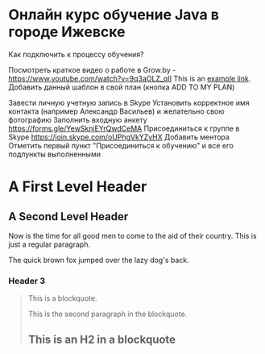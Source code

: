 # Онлайн курс обучение Java в городе Ижевске

Как подключить к процессу обучения?

Посмотреть краткое видео о работе в Grow.by - https://www.youtube.com/watch?v=9q3aOLZ_qII
This is an [example link](https://www.youtube.com/watch?v=9q3aOLZ_qII).
Добавить данный шаблон в свой план (кнопка ADD TO MY PLAN)

Завести личную учетную запись в Skype
Установить корректное имя контакта (например Александр Васильев) и желательно свою фотографию
Заполнить входную анкету https://forms.gle/YewSknjEYrQwdCeMA
Присоединиться к группе в Skype https://join.skype.com/oUPhgVkYZyHX
Добавить ментора
Отметить первый пункт "Присоединиться к обучению" и все его подпункты выполненными

A First Level Header
====================

A Second Level Header
---------------------

Now is the time for all good men to come to
the aid of their country. This is just a
regular paragraph.

The quick brown fox jumped over the lazy
dog's back.

### Header 3

> This is a blockquote.
> 
> This is the second paragraph in the blockquote.
>
> ## This is an H2 in a blockquote
